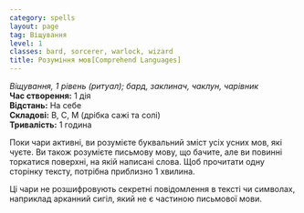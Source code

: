 ```yaml
---
category: spells
layout: page
tag: Віщування
level: 1
classes: bard, sorcerer, warlock, wizard
title: Розуміння мов[Comprehend Languages]
---
```


_Віщування, 1 рівень (ритуал); бард, заклинач, чаклун, чарівник_     
**Час створення:** 1 дія    
**Відстань:** На себе    
**Складові:** В, С, М (дрібка сажі та солі)    
**Тривалість:** 1 година    

Поки чари активні, ви розумієте буквальний зміст усіх усних мов, які чуєте. Ви також розумієте письмову мову, що бачите, але ви повинні торкатися поверхні, на якій написані слова. Щоб прочитати одну сторінку тексту, потрібна приблизно 1 хвилина.    

Ці чари не розшифровують секретні повідомлення в тексті чи символах, наприклад арканний сигіл, який не є частиною письмової мови. 
